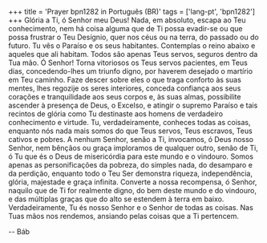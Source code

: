 +++
title = 'Prayer bpn1282 in Português (BR)'
tags = ['lang-pt', 'bpn1282']
+++
Glória a Ti, ó Senhor meu Deus! Nada, em absoluto, escapa ao Teu conhecimento, nem há coisa alguma que de Ti possa evadir-se ou que possa frustrar o Teu Desígnio, quer nos céus ou na terra, do passado ou do futuro.
Tu vês o Paraíso e os seus habitantes. Contemplas o reino abaixo e aqueles que ali habitam. Todos são apenas Teus servos, seguros dentro da Tua mão.
Ó Senhor! Torna vitoriosos os Teus servos pacientes, em Teus dias, concedendo-lhes um triunfo digno, por haverem desejado o martírio em Teu caminho. Faze descer sobre eles o que traga conforto às suas mentes, lhes regozije os seres interiores, conceda confiança aos seus corações e tranquilidade aos seus corpos e, às suas almas, possibilite ascender à presença de Deus, o Excelso, e atingir o supremo Paraíso e tais recintos de glória como Tu destinaste aos homens de verdadeiro conhecimento e virtude. Tu, verdadeiramente, conheces todas as coisas, enquanto nós nada mais somos do que Teus servos, Teus escravos, Teus cativos e pobres. A nenhum Senhor, senão a Ti, invocamos, ó Deus nosso Senhor, nem bênçãos ou graça imploramos de qualquer outro, senão de Ti, ó Tu que és o Deus de misericórdia para este mundo e o vindouro. Somos apenas as personificações da pobreza, do simples nada, do desamparo e da perdição, enquanto todo o Teu Ser demonstra riqueza, independência, glória, majestade e graça infinita.
Converte a nossa recompensa, ó Senhor, naquilo que de Ti for realmente digno, do bem deste mundo e do vindouro, e das múltiplas graças que do alto se estendem à terra em baixo.
Verdadeiramente, Tu és nosso Senhor e o Senhor de todas as coisas. Nas Tuas mãos nos rendemos, ansiando pelas coisas que a Ti pertencem.

-- Báb
